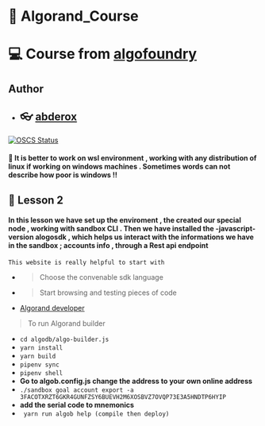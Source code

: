 ﻿# :pushpin: Algorand_Course
# :computer: Course from [algofoundry](https://courses.algofoundry.studio/)

## Author

- ## :eyeglasses: [abderox](https://github.com/abderox/)

[![OSCS Status](https://www.oscs1024.com/platform/badge//abderox/Algorand_Course.git.svg?size=large)](https://www.murphysec.com/dr/R6pPcWf0WWhwAYBZqA)

#### :shit: It is better to work on wsl environment , working with any distribution of linux if working on windows machines . Sometimes words can not describe how poor is windows !! 
## :bookmark_tabs: __Lesson 2__
#### In this lesson we have set up the enviroment , the created our special node , working with sandbox CLI . Then we have installed the -javascript- version  alogosdk , which helps us interact with the informations we have in the sandbox ; accounts info , through a Rest api endpoint 
``` This website is really helpful to start with ```
- > Choose the convenable sdk language 
- > Start browsing and testing pieces of code 
- [Algorand developer](https://developer.algorand.org/docs/sdks/javascript/)

> To run Algorand builder 
- ``` cd algodb/algo-builder.js ``` 
- ``` yarn install  ```
- ``` yarn build ```
- ``` pipenv sync ```
- ``` pipenv shell  ```
- __Go to algob.config.js change the address to your own online address__
- ``` ./sandbox goal account export -a  3FACOTXRZT6GKR4GUNFZSY6BUEVH2M6XOSBVZ7OVQP73E3A5HNDTP6HYIP ```
- __add the serial code to mnemonics__
- ```  yarn run algob help (compile then deploy) ```
